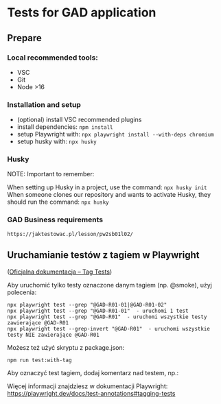 # Tests for GAD application

## Prepare

### Local recommended tools:

- VSC
- Git
- Node >16

### Installation and setup

- (optional) install VSC recommended plugins
- install dependencies: `npm install`
- setup Playwright with: `npx playwright install --with-deps chromium`
- setup husky with: `npx husky`

### Husky

NOTE: Important to remember:

When setting up Husky in a project, use the command:
`npx husky init`
When someone clones our repository and wants to activate Husky, they should run the command:
`npx husky`

### GAD Business requirements

`https://jaktestowac.pl/lesson/pw2sb01l02/`

## Uruchamianie testów z tagiem w Playwright
([Oficjalna dokumentacja – Tag Tests](https://playwright.dev/docs/test-annotations#tag-tests))

Aby uruchomić tylko testy oznaczone danym tagiem (np. @smoke), użyj polecenia:

```
npx playwright test --grep "@GAD-R01-01|@GAD-R01-02"
npx playwright test --grep "@GAD-R01-01"  - uruchomi 1 test
npx playwright test --grep "@GAD-R01"  - uruchomi wszystkie testy zawierające @GAD-R01
npx playwright test --grep-invert "@GAD-R01"  - uruchomi wszystkie testy NIE zawierające @GAD-R01

```

Możesz też użyć skryptu z package.json:

```
npm run test:with-tag
```

Aby oznaczyć test tagiem, dodaj komentarz nad testem, np.:

Więcej informacji znajdziesz w dokumentacji Playwright: https://playwright.dev/docs/test-annotations#tagging-tests
